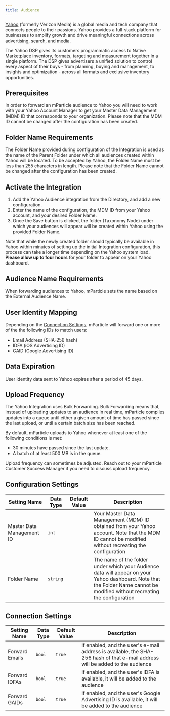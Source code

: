 ```yaml
---
title: Audience
---
```


[Yahoo](https://yahooinc.com) (formerly Verizon Media) is a global media and tech company that connects people to their passions. Yahoo provides a full-stack platform for businesses to amplify growth and drive meaningful connections across advertising, search, and media.

The Yahoo DSP gives its customers programmatic access to Native Marketplace inventory, formats, targeting and measurement together in a single platform. The DSP gives advertisers a unified solution to control every aspect of their buys - from planning, buying and management, to insights and optimization - across all formats and exclusive inventory opportunities.

## Prerequisites

In order to forward an mParticle audience to Yahoo you will need to work with your Yahoo Account Manager to get your Master Data Management (MDM) ID that corresponds to your organization. Please note that the MDM ID cannot be changed after the configuration has been created.

## Folder Name Requirements

The Folder Name provided during configuration of the Integration is used as the name of the Parent Folder under which all audiences created within Yahoo will be located. To be accepted by Yahoo, the Folder Name must be less than 255 characters in length. Please note that the Folder Name cannot be changed after the configuration has been created.

## Activate the Integration

1. Add the Yahoo Audience integration from the Directory, and add a new configuration.
2. Enter the name of the configuration, the MDM ID from your Yahoo account, and your desired Folder Name.
3. Once the Save button is clicked, the folder (Taxonomy Node) under which your audiences will appear will be created within Yahoo using the provided Folder Name.

Note that while the newly created folder should typically be available in Yahoo within minutes of setting up the initial Integration configuration, this process can take a longer time depending on the Yahoo system load. **Please allow up to four hours** for your folder to appear on your Yahoo dashboard.

## Audience Name Requirements

When forwarding audiences to Yahoo, mParticle sets the name based on the External Audience Name. 

## User Identity Mapping

Depending on the [Connection Settings](#connection-settings), mParticle will forward one or more of the the following IDs to match users:

* Email Address (SHA-256 hash)
* IDFA (iOS Advertising ID)
* GAID (Google Advertising ID)

## Data Expiration

User identity data sent to Yahoo expires after a period of 45 days.

## Upload Frequency

The Yahoo Integration uses Bulk Forwarding. Bulk Forwarding means that, instead of uploading updates to an audience in real time, mParticle compiles updates into a queue until either a given amount of time has passed since the last upload, or until a certain batch size has been reached.

By default, mParticle uploads to Yahoo whenever at least one of the following conditions is met:

* 30 minutes have passed since the last update.
* A batch of at least 500 MB is in the queue.

Upload frequency can sometimes be adjusted. Reach out to your mParticle Customer Success Manager if you need to discuss upload frequency.

## Configuration Settings

Setting Name | Data Type | Default Value | Description 
|---|---|---|---
Master Data Management ID | `int` | | Your Master Data Management (MDM) ID obtained from your Yahoo account. Note that the MDM ID cannot be modified without recreating the configuration
Folder Name | `string` | | The name of the folder under which your Audience data will appear on your Yahoo dashboard. Note that the Folder Name cannot be modified without recreating the configuration

## Connection Settings

Setting Name | Data Type | Default Value | Description 
|---|---|---|---
Forward Emails | `bool` | `true` | If enabled, and the user's e-mail address is available, the SHA-256 hash of that e-mail address will be added to the audience
Forward IDFAs | `bool` | `true` | If enabled, and the user's IDFA is available, it will be added to the audience
Forward GAIDs | `bool` | `true` | If enabled, and the user's Google Advertising ID is available, it will be added to the audience
